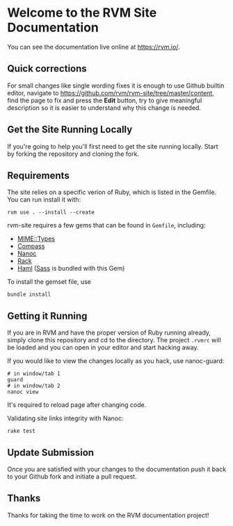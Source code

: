 # Welcome to the RVM Site Documentation

You can see the documentation live online at <https://rvm.io/>.

## Quick corrections

For small changes like single wording fixes it is enough to use Github builtin editor,
navigate to https://github.com/rvm/rvm-site/tree/master/content, find the page to fix
and press the **Edit** button, try to give meaningful description so it is easier to
understand why this change is needed.

## Get the Site Running Locally

If you're going to help you'll first need to get the site running locally. Start by
forking the repository and cloning the fork.

## Requirements

The site relies on a specific verion of Ruby, which is listed in the Gemfile.
You can run install it with:

    rvm use . --install --create

rvm-site requires a few gems that can be found in `Gemfile`, including:

- [MIME::Types](https://github.com/halostatue/mime-types#readme)
- [Compass](http://compass-style.org/)
- [Nanoc](https://nanoc.ws/)
- [Rack](https://rack.github.io/)
- [Haml](http://haml.info/) ([Sass](http://sass-lang.com/) is bundled with this Gem)

To install the gemset file, use

    bundle install

## Getting it Running

If you are in RVM and have the proper version of Ruby running already,
simply clone this repository and cd to
the directory. The project `.rvmrc` will be loaded and you can open in your editor and
start hacking away.

If you would like to view the changes locally as you hack, use nanoc-guard:

    # in window/tab 1
    guard
    # in window/tab 2
    nanoc view

It's required to reload page after changing code.

Validating site links integrity with Nanoc:

    rake test

## Update Submission

Once you are satisfied with your changes to the documentation push it back to your Github fork
and initiate a pull request.

## Thanks

Thanks for taking the time to work on the RVM documentation project!

